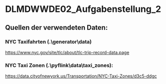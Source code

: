 # DLMDWWDE02_Aufgabenstellung_2

## Quellen der verwendeten Daten:

### NYC Taxifahrten (.\generator\data)
https://www.nyc.gov/site/tlc/about/tlc-trip-record-data.page

### NYC Taxi Zonen (.\pyflink\data\taxi_zones):
https://data.cityofnewyork.us/Transportation/NYC-Taxi-Zones/d3c5-ddgc